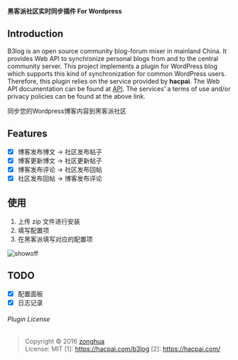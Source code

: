 **黑客派社区实时同步插件 For Wordpress**

## Introduction
B3log is an open source community blog-forum mixer in mainland China. 
It provides Web API to synchronize personal blogs from and to the central community server. 
This project implements a plugin for WordPress blog which supports this kind of synchronization for common WordPress users.
Therefore, this plugin relies on the service provided by **hacpai**.
The Web API documentation can be found at [API](https://hacpai.com/article/1457158841475).
The services’ a terms of use and/or privacy policies can be found at the above link.

同步您的Wordpress博客内容到黑客派社区

## Features
* [x] 博客发布博文 -> 社区发布帖子
* [x] 博客更新博文 -> 社区更新帖子
* [x] 博客发布评论 -> 社区发布回帖
* [x] 社区发布回帖 -> 博客发布评论

## 使用
1. 上传 zip 文件进行安装
2. 填写配置项
3. 在黑客派填写对应的配置项

![showoff](https://raw.githubusercontent.com/zh-h/hacpai-sync-wordpress/master/images/showoff.png)

## TODO
* [x] 配置面板
* [x] 日志记录

###### Plugin License
> Copyright © 2016 [zonghua](https://applehater.cn)  
> License: MIT
 [1]: https://hacpai.com/b3log
 [2]: https://hacpai.com/

